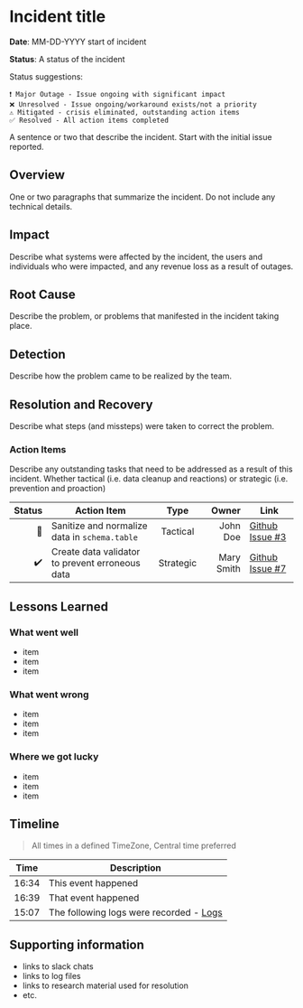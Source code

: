 # Incident title

**Date**: MM-DD-YYYY start of incident

**Status**: A status of the incident

Status suggestions:

```none
❗ Major Outage - Issue ongoing with significant impact
❌ Unresolved - Issue ongoing/workaround exists/not a priority
⚠️ Mitigated - crisis eliminated, outstanding action items
✅ Resolved - All action items completed
```

A sentence or two that describe the incident. Start with the initial issue reported.

## Overview

One or two paragraphs that summarize the incident. Do not include any technical details.

## Impact

Describe what systems were affected by the incident, the users and individuals who were impacted, and any revenue loss as a result of outages.

## Root Cause

Describe the problem, or problems that manifested in the incident taking place.

## Detection

Describe how the problem came to be realized by the team.

## Resolution and Recovery

Describe what steps (and missteps) were taken to correct the problem.

### Action Items

Describe any outstanding tasks that need to be addressed as a result of this incident. Whether tactical (i.e. data cleanup and reactions) or strategic (i.e. prevention and proaction)

Status | Action Item | Type | Owner | Link
---: | --- | :---: | ---: | ---
🔄 | Sanitize and normalize data in `schema.table` | Tactical | John Doe | [Github Issue #3](./)
✔️ | Create data validator to prevent erroneous data | Strategic | Mary Smith | [Github Issue #7](./)

## Lessons Learned

### What went well

- item
- item
- item

### What went wrong

- item
- item
- item

### Where we got lucky

- item
- item
- item

## Timeline

> All times in a defined TimeZone, Central time preferred

Time | Description
--- | ---
16:34 | This event happened
16:39 | That event happened
15:07 | The following logs were recorded - [Logs](http://example.com/)

## Supporting information

- links to slack chats
- links to log files
- links to research material used for resolution
- etc.
